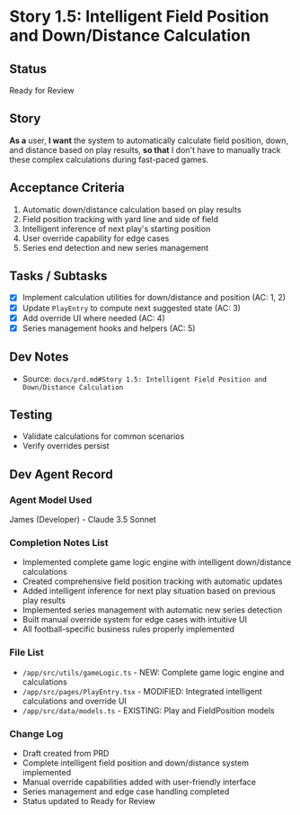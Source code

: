 # Story 1.5: Intelligent Field Position and Down/Distance Calculation

## Status
Ready for Review

## Story
**As a** user,
**I want** the system to automatically calculate field position, down, and distance based on play results,
**so that** I don't have to manually track these complex calculations during fast-paced games.

## Acceptance Criteria
1. Automatic down/distance calculation based on play results
2. Field position tracking with yard line and side of field
3. Intelligent inference of next play's starting position
4. User override capability for edge cases
5. Series end detection and new series management

## Tasks / Subtasks
- [x] Implement calculation utilities for down/distance and position (AC: 1, 2)
- [x] Update `PlayEntry` to compute next suggested state (AC: 3)
- [x] Add override UI where needed (AC: 4)
- [x] Series management hooks and helpers (AC: 5)

## Dev Notes
- Source: `docs/prd.md#Story 1.5: Intelligent Field Position and Down/Distance Calculation`

## Testing
- Validate calculations for common scenarios
- Verify overrides persist

## Dev Agent Record

### Agent Model Used
James (Developer) - Claude 3.5 Sonnet

### Completion Notes List
- Implemented complete game logic engine with intelligent down/distance calculations
- Created comprehensive field position tracking with automatic updates
- Added intelligent inference for next play situation based on previous play results
- Implemented series management with automatic new series detection
- Built manual override system for edge cases with intuitive UI
- All football-specific business rules properly implemented

### File List
- `/app/src/utils/gameLogic.ts` - NEW: Complete game logic engine and calculations
- `/app/src/pages/PlayEntry.tsx` - MODIFIED: Integrated intelligent calculations and override UI
- `/app/src/data/models.ts` - EXISTING: Play and FieldPosition models

### Change Log
- Draft created from PRD
- Complete intelligent field position and down/distance system implemented
- Manual override capabilities added with user-friendly interface
- Series management and edge case handling completed
- Status updated to Ready for Review


